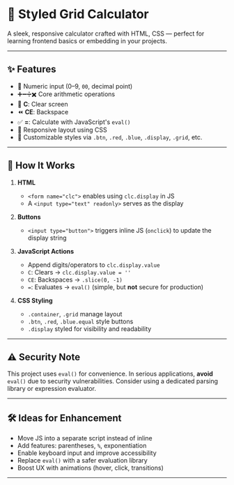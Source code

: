 # 🧮 Styled Grid Calculator

A sleek, responsive calculator crafted with HTML, CSS — perfect for learning frontend basics or embedding in your projects.

---

## ✨ Features

- 🔢 Numeric input (0–9, `00`, decimal point)  
- ➕➖➗✖️ Core arithmetic operations  
- 🔄 **C**: Clear screen  
- ⏪ **CE**: Backspace  
- ✅ **=**: Calculate with JavaScript's `eval()`  
- 📱 Responsive layout using CSS  
- 🎨 Customizable styles via `.btn`, `.red`, `.blue`, `.display`, `.grid`, etc.

---

## 🧠 How It Works

1. **HTML**  
   - `<form name="clc">` enables using `clc.display` in JS  
   - A `<input type="text" readonly>` serves as the display

2. **Buttons**  
   - `<input type="button">` triggers inline JS (`onclick`) to update the display string

3. **JavaScript Actions**  
   - Append digits/operators to `clc.display.value`  
   - `C`: Clears → `clc.display.value = ''`  
   - `CE`: Backspaces → `.slice(0, -1)`  
   - `=`: Evaluates → `eval()` (simple, but **not** secure for production)

4. **CSS Styling**  
   - `.container`, `.grid` manage layout  
   - `.btn`, `.red`, `.blue.equal` style buttons  
   - `.display` styled for visibility and readability

---

## ⚠️ Security Note

This project uses `eval()` for convenience. In serious applications, **avoid** `eval()` due to security vulnerabilities. Consider using a dedicated parsing library or expression evaluator.

---

## 🛠️ Ideas for Enhancement

- Move JS into a separate script instead of inline  
- Add features: parentheses, `%`, exponentiation  
- Enable keyboard input and improve accessibility  
- Replace `eval()` with a safer evaluation library  
- Boost UX with animations (hover, click, transitions)

---
